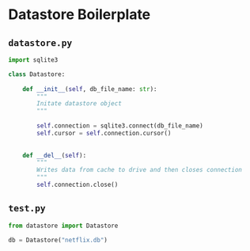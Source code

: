 # Datastore Boilerplate

## `datastore.py`

``` python
import sqlite3

class Datastore:
    
    def __init__(self, db_file_name: str):
        """
        Initate datastore object
        """
        
        self.connection = sqlite3.connect(db_file_name)
        self.cursor = self.connection.cursor()
        
        
    def __del__(self):
        """
        Writes data from cache to drive and then closes connection
        """
        self.connection.close()
```

## `test.py`

``` python
from datastore import Datastore

db = Datastore("netflix.db")
```

